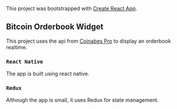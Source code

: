 This project was bootstrapped with [Create React App](https://github.com/facebook/create-react-app).

## Bitcoin Orderbook Widget

This project uses the api from [Coinabes Pro](https://pro.coinbase.com/) to display an orderbook realtime.

### `React Native`

The app is built using react native.

### `Redux`

Although the app is small, it uses Redux for state management.
